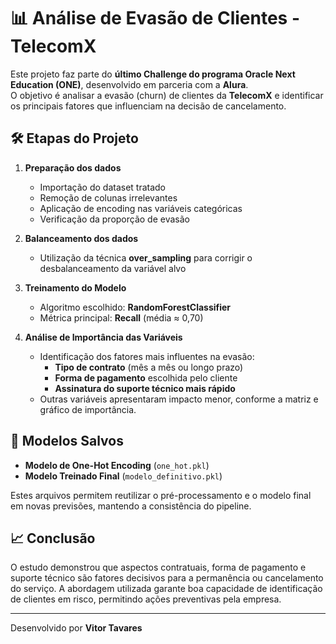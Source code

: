 # 📊 Análise de Evasão de Clientes - TelecomX

Este projeto faz parte do **último Challenge do programa Oracle Next Education (ONE)**, desenvolvido em parceria com a **Alura**.  
O objetivo é analisar a evasão (churn) de clientes da **TelecomX** e identificar os principais fatores que influenciam na decisão de cancelamento. 

## 🛠️ Etapas do Projeto

1. **Preparação dos dados**  
   - Importação do dataset tratado  
   - Remoção de colunas irrelevantes  
   - Aplicação de encoding nas variáveis categóricas  
   - Verificação da proporção de evasão  

2. **Balanceamento dos dados**  
   - Utilização da técnica **over_sampling** para corrigir o desbalanceamento da variável alvo

3. **Treinamento do Modelo**  
   - Algoritmo escolhido: **RandomForestClassifier**  
   - Métrica principal: **Recall** (média ≈ 0,70)  

4. **Análise de Importância das Variáveis**  
   - Identificação dos fatores mais influentes na evasão:
     - **Tipo de contrato** (mês a mês ou longo prazo)  
     - **Forma de pagamento** escolhida pelo cliente  
     - **Assinatura do suporte técnico mais rápido**  
   - Outras variáveis apresentaram impacto menor, conforme a matriz e gráfico de importância.

## 💾 Modelos Salvos

- **Modelo de One-Hot Encoding** (`one_hot.pkl`)  
- **Modelo Treinado Final** (`modelo_definitivo.pkl`)  

Estes arquivos permitem reutilizar o pré-processamento e o modelo final em novas previsões, mantendo a consistência do pipeline.

## 📈 Conclusão

O estudo demonstrou que aspectos contratuais, forma de pagamento e suporte técnico são fatores decisivos para a permanência ou cancelamento do serviço. 
A abordagem utilizada garante boa capacidade de identificação de clientes em risco, permitindo ações preventivas pela empresa.

---
Desenvolvido por **Vitor Tavares**
